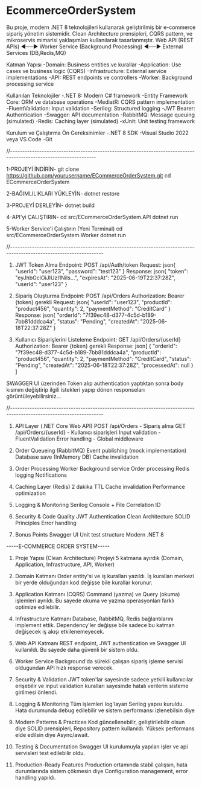 # EcommerceOrderSystem
Bu proje, modern .NET 8 teknolojileri kullanarak geliştirilmiş bir e-commerce sipariş yönetim sistemidir. Clean Architecture prensipleri, CQRS pattern, ve mikroservis mimarisi yaklaşımları kullanılarak tasarlanmıştır. Web API (REST APIs) ◄──► Worker Service (Background Processing) ◄──► External Services (DB,Redis,MQ) 

Katman Yapısı
-Domain: Business entities ve kurallar
-Application: Use cases ve business logic (CQRS)
-Infrastructure: External service implementations
-API: REST endpoints ve controllers
-Worker: Background processing service

Kullanılan Teknolojiler
-.NET 8: Modern C# framework
-Entity Framework Core: ORM ve database operations
-MediatR: CQRS pattern implementation
-FluentValidation: Input validation
-Serilog: Structured logging
-JWT Bearer: Authentication
-Swagger: API documentation
-RabbitMQ: Message queuing (simulated)
-Redis: Caching layer (simulated)
-xUnit: Unit testing framework

Kurulum ve Çalıştırma
Ön Gereksinimler
-.NET 8 SDK
-Visual Studio 2022 veya VS Code
-Git

//-----------------------------------------------------------------------------------------------------------------

1-PROJEYİ İNDİRİN-
git clone https://github.com/yourusername/ECommerceOrderSystem.git
cd ECommerceOrderSystem

2-BAĞIMLILIKLARI YÜKLEYİN-
dotnet restore

3-PROJEYİ DERLEYİN-
dotnet build

4-API'yi ÇALIŞTIRIN-
cd src/ECommerceOrderSystem.API
dotnet run

5-Worker Service'i Çalıştırın (Yeni Terminal)
cd src/ECommerceOrderSystem.Worker
dotnet run

//--------------------------------------------------------------------------------------------------------------------
1. JWT Token Alma
Endpoint: POST /api/Auth/token
Request:
json{
  "userId": "user123",
  "password": "test123"
}
Response:
json{
  "token": "eyJhbGciOiJIUzI1NiIs...",
  "expiresAt": "2025-06-19T22:37:28Z",
  "userId": "user123"
}

2. Sipariş Oluşturma
Endpoint: POST /api/Orders
Authorization: Bearer {token} gerekli
Request:
json{
  "userId": "user123",
  "productId": "product456", 
  "quantity": 2,
  "paymentMethod": "CreditCard"
}
Response:
json{
  "orderId": "7f39ec48-d377-4c5d-b189-7bb81dddca4a",
  "status": "Pending",
  "createdAt": "2025-06-18T22:37:28Z"
}

3. Kullanıcı Siparişlerini Listeleme
Endpoint: GET /api/Orders/{userId}
Authorization: Bearer {token} gerekli
Response:
json[
  {
    "orderId": "7f39ec48-d377-4c5d-b189-7bb81dddca4a",
    "productId": "product456",
    "quantity": 2,
    "paymentMethod": "CreditCard",
    "status": "Pending", 
    "createdAt": "2025-06-18T22:37:28Z",
    "processedAt": null
  }
]

SWAGGER UI üzerinden Token alıp authentication yaptıktan sonra body kısmını değiştirip ilgili istekleri yapıp dönen responseları görüntüleyebilirsiniz...


//--------------------------------------------------------------------------------------------------------------------

1. API Layer (.NET Core Web API)
POST /api/Orders - Sipariş alma
GET /api/Orders/{userId} - Kullanıcı siparişleri
Input validation - FluentValidation
Error handling - Global middleware

2. Order Queueing (RabbitMQ)
Event publishing (mock implementation)
Database save (InMemory DB)
Cache invalidation

3. Order Processing Worker
Background service
Order processing
Redis logging
Notifications

4. Caching Layer (Redis)
2 dakika TTL
Cache invalidation
Performance optimization

5. Logging & Monitoring
Serilog
Console + File
Correlation ID

6. Security & Code Quality
JWT Authentication
Clean Architecture
SOLID Principles
Error handling

7. Bonus Points
Swagger UI
Unit test structure
Modern .NET 8

-----E-COMMERCE ORDER SYSTEM-----
1. Proje Yapısı (Clean Architecture)
Projeyi 5 katmana ayırdık (Domain, Application, Infrastructure, API, Worker)

3. Domain Katmanı
Order entity'si ve iş kuralları yazıldı.
İş kuralları merkezi bir yerde olduğundan kod değişse bile kurallar korunur.

4. Application Katmanı (CQRS)
Command (yazma) ve Query (okuma) işlemleri ayrıldı. Bu sayede okuma ve yazma operasyonları farklı optimize edilebilir.

5. Infrastructure Katmanı
Database, RabbitMQ, Redis bağlantılarını implement ettik. Dependency'ler değişse bile sadece bu katman değişecek iş akışı etkilenemeyecek.

6. Web API Katmanı
REST endpoint, JWT authentication ve Swagger UI kullanıldı. Bu sayede daha güvenli bir sistem oldu.

7. Worker Service
Background'da sürekli çalışan sipariş işleme servisi oldugundan API hızlı response verecek.

8. Security & Validation
JWT token'lar sayesinde sadece yetkili kullanıcılar erişebilir ve input validation kuralları sayesinde hatalı verilerin sisteme girilmesi önlendi.

9. Logging & Monitoring
Tüm işlemleri log'layan Serilog yapısı kuruldu. Hata durumunda debug edilebilir ve sistem performansı izlenebilsin diye

10. Modern Patterns & Practices
Kod güncellenebilir, geliştirilebilir olsun diye SOLID prensipleri, Repository pattern kullanıldı. Yüksek performans elde edilsin diye Async/await.

11. Testing & Documentation
Swagger UI kurulumuyla yapılan işler ve api servisleri test edilebilir oldu.

12. Production-Ready Features
Production ortamında stabil çalışsın, hata durumlarında sistem çökmesin diye Configuration management, error handling yapıldı.


